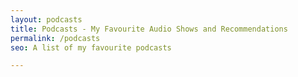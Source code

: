 ```yaml
---
layout: podcasts
title: Podcasts - My Favourite Audio Shows and Recommendations
permalink: /podcasts
seo: A list of my favourite podcasts

---
```

